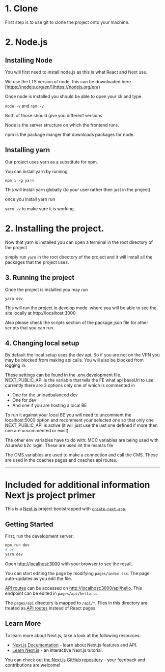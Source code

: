 # 1. Clone
First step is to use git to clone the project onto your machine.

# 2. Node.js 
## Installing Node
You will first need to install node.js as this is what React and Next use.

We use the LTS version of node.
this can be downloaded here [https://nodejs.org/en/](https://nodejs.org/en/)

Once node is installed you should be able to open your cli and type

`node -v`
and
`npm -v`

Both of those should give you different versions.

Node is the server structure on which the frontend runs.

npm is the package manger that downloads packages for node.

## Installing yarn
Our project uses yarn as a substitute for npm.

You can install yarn by running

`npm i -g yarn`

This will install yarn globally (to your user rather then just in the project)

once you install yarn run

`yarn -v` to make sure it is working.

# 2. Installing the project.
Now that yarn is installed you can open a terminal in the root directory of the project

simply run `yarn` in the root directory of the project and it will install all the packages that the project uses.

## 3. Running the project
Once the project is installed you may run
```
yarn dev
```

This will run the project in develop mode. where you will be able to see the site locally at http://localhost:3000

Also please check the scripts section of the package.json file for other scripts that you can run.

## 4. Changing local setup
By default the local setup uses the dev api. So if you are not on the VPN you may be blocked from making api calls. You will also be blocked from logging in.

These settings can be found in the .env.development file.
NEXT_PUBLIC_API is the variable that tells the FE what api baseUrl to use. currently there are 3 options only one of which is commented in
* One for the unloadbalanced dev
* One for dev
* And one if you are hosting a local BE

To run it against your local BE you will need to uncomment the localhost:5000 option and recomment your selected one so that only one NEXT_PUBLIC_API is active (it will just use the last one defined if more then one are uncommented or exist).

The other env variables have to do with:
MCC variables are being used with AzureAd b2c login. These are used int the msal.ts file

The CMS variables are used to make a connection and call the CMS. These are used in the coaches pages and coaches api routes.


---
# Included for additional information Next js project primer
This is a [Next.js](https://nextjs.org/) project bootstrapped with [`create-next-app`](https://github.com/vercel/next.js/tree/canary/packages/create-next-app).

## Getting Started

First, run the development server:

```bash
npm run dev
# or
yarn dev
```

Open [http://localhost:3000](http://localhost:3000) with your browser to see the result.

You can start editing the page by modifying `pages/index.tsx`. The page auto-updates as you edit the file.

[API routes](https://nextjs.org/docs/api-routes/introduction) can be accessed on [http://localhost:3000/api/hello](http://localhost:3000/api/hello). This endpoint can be edited in `pages/api/hello.ts`.

The `pages/api` directory is mapped to `/api/*`. Files in this directory are treated as [API routes](https://nextjs.org/docs/api-routes/introduction) instead of React pages.

## Learn More

To learn more about Next.js, take a look at the following resources:

- [Next.js Documentation](https://nextjs.org/docs) - learn about Next.js features and API.
- [Learn Next.js](https://nextjs.org/learn) - an interactive Next.js tutorial.

You can check out [the Next.js GitHub repository](https://github.com/vercel/next.js/) - your feedback and contributions are welcome!
